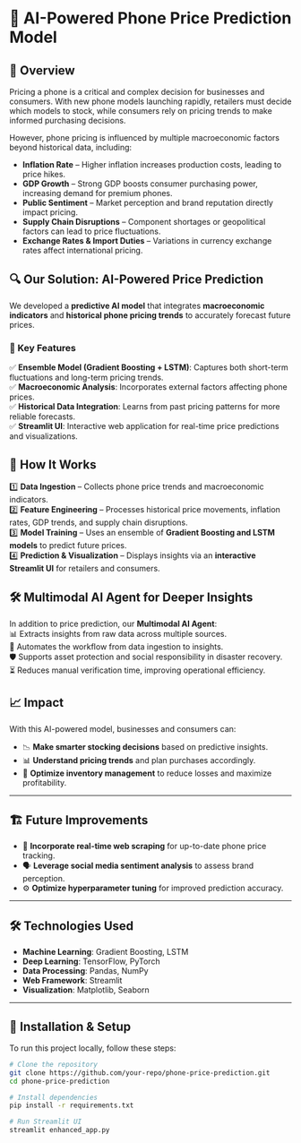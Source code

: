 # 📱 AI-Powered Phone Price Prediction Model

## 🚀 Overview  
Pricing a phone is a critical and complex decision for businesses and consumers. With new phone models launching rapidly, retailers must decide which models to stock, while consumers rely on pricing trends to make informed purchasing decisions.  

However, phone pricing is influenced by multiple macroeconomic factors beyond historical data, including:  

- **Inflation Rate** – Higher inflation increases production costs, leading to price hikes.  
- **GDP Growth** – Strong GDP boosts consumer purchasing power, increasing demand for premium phones.  
- **Public Sentiment** – Market perception and brand reputation directly impact pricing.  
- **Supply Chain Disruptions** – Component shortages or geopolitical factors can lead to price fluctuations.  
- **Exchange Rates & Import Duties** – Variations in currency exchange rates affect international pricing.  

## 🔍 Our Solution: AI-Powered Price Prediction  
We developed a **predictive AI model** that integrates **macroeconomic indicators** and **historical phone pricing trends** to accurately forecast future prices.

### 🔑 Key Features  
✅ **Ensemble Model (Gradient Boosting + LSTM)**: Captures both short-term fluctuations and long-term pricing trends.  
✅ **Macroeconomic Analysis**: Incorporates external factors affecting phone prices.  
✅ **Historical Data Integration**: Learns from past pricing patterns for more reliable forecasts.  
✅ **Streamlit UI**: Interactive web application for real-time price predictions and visualizations.  

## 🎯 How It Works  
1️⃣ **Data Ingestion** – Collects phone price trends and macroeconomic indicators.  
2️⃣ **Feature Engineering** – Processes historical price movements, inflation rates, GDP trends, and supply chain disruptions.  
3️⃣ **Model Training** – Uses an ensemble of **Gradient Boosting and LSTM models** to predict future prices.  
4️⃣ **Prediction & Visualization** – Displays insights via an **interactive Streamlit UI** for retailers and consumers.  

## 🛠 Multimodal AI Agent for Deeper Insights  
In addition to price prediction, our **Multimodal AI Agent**:  
📊 Extracts insights from raw data across multiple sources.  
🔄 Automates the workflow from data ingestion to insights.  
🛡 Supports asset protection and social responsibility in disaster recovery.  
⏳ Reduces manual verification time, improving operational efficiency.  

## 📈 Impact  
With this AI-powered model, businesses and consumers can:  
- 📉 **Make smarter stocking decisions** based on predictive insights.  
- 📊 **Understand pricing trends** and plan purchases accordingly.  
- 🏪 **Optimize inventory management** to reduce losses and maximize profitability.  

---

## 🏗 Future Improvements  
- 📡 **Incorporate real-time web scraping** for up-to-date phone price tracking.  
- 🗣 **Leverage social media sentiment analysis** to assess brand perception.  
- ⚙️ **Optimize hyperparameter tuning** for improved prediction accuracy.  

---

## 🛠 Technologies Used  
- **Machine Learning**: Gradient Boosting, LSTM  
- **Deep Learning**: TensorFlow, PyTorch  
- **Data Processing**: Pandas, NumPy  
- **Web Framework**: Streamlit  
- **Visualization**: Matplotlib, Seaborn  

---

## 📌 Installation & Setup  
To run this project locally, follow these steps:  

```bash
# Clone the repository
git clone https://github.com/your-repo/phone-price-prediction.git
cd phone-price-prediction

# Install dependencies
pip install -r requirements.txt

# Run Streamlit UI
streamlit enhanced_app.py
